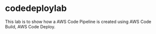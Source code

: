 # codedeploylab
This lab is to show how a AWS Code Pipeline is created using AWS Code Build, AWS Code Deploy.
